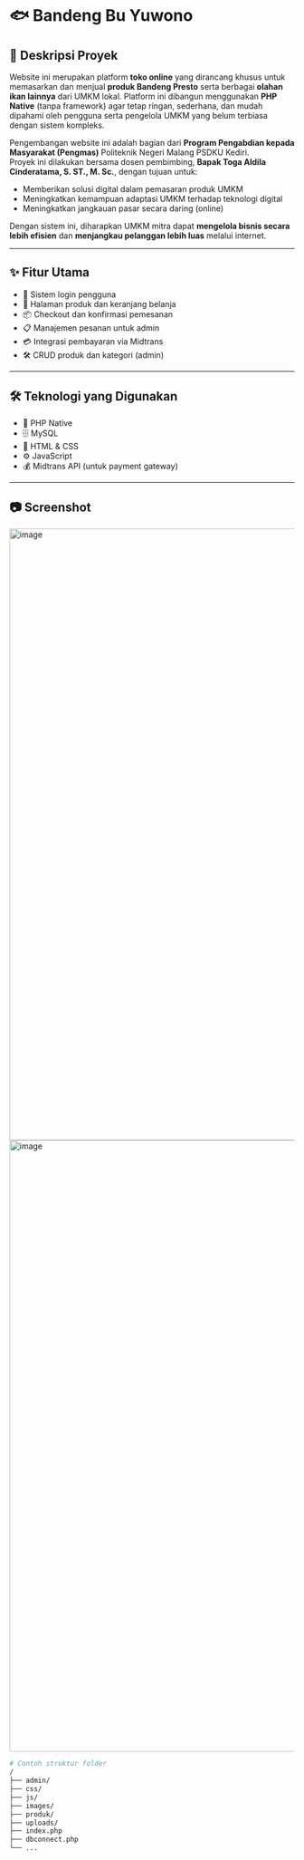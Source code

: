 # 🐟 Bandeng Bu Yuwono

## 📖 Deskripsi Proyek

Website ini merupakan platform **toko online** yang dirancang khusus untuk memasarkan dan menjual **produk Bandeng Presto** serta berbagai **olahan ikan lainnya** dari UMKM lokal. Platform ini dibangun menggunakan **PHP Native** (tanpa framework) agar tetap ringan, sederhana, dan mudah dipahami oleh pengguna serta pengelola UMKM yang belum terbiasa dengan sistem kompleks.

Pengembangan website ini adalah bagian dari **Program Pengabdian kepada Masyarakat (Pengmas)** Politeknik Negeri Malang PSDKU Kediri.  
Proyek ini dilakukan bersama dosen pembimbing, **Bapak Toga Aldila Cinderatama, S. ST., M. Sc.**, dengan tujuan untuk:

- Memberikan solusi digital dalam pemasaran produk UMKM
- Meningkatkan kemampuan adaptasi UMKM terhadap teknologi digital
- Meningkatkan jangkauan pasar secara daring (online)

Dengan sistem ini, diharapkan UMKM mitra dapat **mengelola bisnis secara lebih efisien** dan **menjangkau pelanggan lebih luas** melalui internet.

---

## ✨ Fitur Utama

- 🔐 Sistem login pengguna
- 🛒 Halaman produk dan keranjang belanja
- 📦 Checkout dan konfirmasi pemesanan
- 📋 Manajemen pesanan untuk admin
- 💳 Integrasi pembayaran via Midtrans
- 🛠️ CRUD produk dan kategori (admin)

---

## 🛠️ Teknologi yang Digunakan

- 🐘 PHP Native
- 🗄️ MySQL
- 🎨 HTML & CSS
- ⚙️ JavaScript
- 💰 Midtrans API (untuk payment gateway)

---

## 📷 Screenshot
<img width="1920" height="1080" alt="image" src="https://github.com/user-attachments/assets/2a575952-fc54-4e08-aa4a-c49411cb68eb" />
<img width="1920" height="1080" alt="image" src="https://github.com/user-attachments/assets/20ce23f7-58e0-4401-826f-87435194c2e5" />



```bash
# Contoh struktur folder
/
├── admin/
├── css/
├── js/
├── images/
├── produk/
├── uploads/
├── index.php
├── dbconnect.php
└── ...
